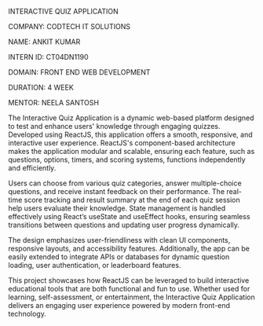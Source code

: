 INTERACTIVE QUIZ APPLICATION

COMPANY: CODTECH IT SOLUTIONS

NAME: ANKIT KUMAR

INTERN ID: CT04DN1190

DOMAIN: FRONT END WEB DEVELOPMENT

DURATION: 4 WEEK

MENTOR: NEELA SANTOSH

The Interactive Quiz Application is a dynamic web-based platform designed to test and enhance users' knowledge through engaging quizzes. Developed using ReactJS, this application offers a smooth, responsive, and interactive user experience. ReactJS's component-based architecture makes the application modular and scalable, ensuring each feature, such as questions, options, timers, and scoring systems, functions independently and efficiently.

Users can choose from various quiz categories, answer multiple-choice questions, and receive instant feedback on their performance. The real-time score tracking and result summary at the end of each quiz session help users evaluate their knowledge. State management is handled effectively using React’s useState and useEffect hooks, ensuring seamless transitions between questions and updating user progress dynamically.

The design emphasizes user-friendliness with clean UI components, responsive layouts, and accessibility features. Additionally, the app can be easily extended to integrate APIs or databases for dynamic question loading, user authentication, or leaderboard features.

This project showcases how ReactJS can be leveraged to build interactive educational tools that are both functional and fun to use. Whether used for learning, self-assessment, or entertainment, the Interactive Quiz Application delivers an engaging user experience powered by modern front-end technology.

